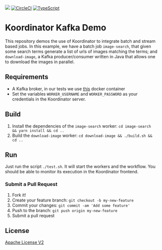 [![](http://slack.xcomponent.com/badge.svg)](http://slack.xcomponent.com/)
[![CircleCI](https://circleci.com/gh/xcomponent/koordinator-kafka-demo/tree/master.svg?style=svg)](https://circleci.com/gh/xcomponent/koordinator-kafka-demo/tree/master)
[![TypeScript](https://badges.frapsoft.com/typescript/love/typescript.png?v=101)](https://github.com/ellerbrock/typescript-badges/)

# Koordinator Kafka Demo

This repository demos the use of Koordinator to integrate batch and stream
based jobs. In this example, we have a batch job `image-search`, that given some
search terms generate a list of urls of images matching the terms; and
`download-image`, a Kafka producer/consumer written in Java that allows one to
download the images in parallel.

## Requirements

* A Kafka broker, in our tests we use [this](https://hub.docker.com/r/spotify/kafka/) docker container
* Set the variables `WORKER_USERNAME` and `WORKER_PASSWORD` as your credentials
  in the Koordinator server.

## Build

1. Install the dependencies of the `image-search` worker: `cd image-search && yarn install && cd ..`
2. Build the `download-image` worker: `cd download-image && ./build.sh && cd ..`

## Run

Just run the script `./test.sh`. It will start the workers and the workflow.
You should be able to monitor its execution in the Koordinator frontend.

### Submit a Pull Request

1.  Fork it!
2.  Create your feature branch: `git checkout -b my-new-feature`
3.  Commit your changes: `git commit -am 'Add some feature'`
4.  Push to the branch: `git push origin my-new-feature`
5.  Submit a pull request

## License

[Apache License V2](https://raw.githubusercontent.com/xcomponent/koordinator-kafka-demo/master/LICENSE)

